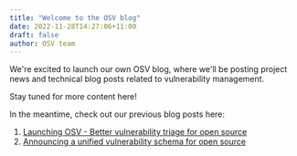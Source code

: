 ```yaml
---
title: "Welcome to the OSV blog"
date: 2022-11-28T14:27:06+11:00
draft: false
author: OSV team
---
```

We're excited to launch our own OSV blog, where we'll be posting project news
and technical blog posts related to vulnerability management. 
<!--more-->

Stay tuned for more content here!

In the meantime, check out our previous blog posts here:

1. [Launching OSV - Better vulnerability triage for open source](https://security.googleblog.com/2021/02/launching-osv-better-vulnerability.html)
2. [Announcing a unified vulnerability schema for open source](https://security.googleblog.com/2021/06/announcing-unified-vulnerability-schema.html)

